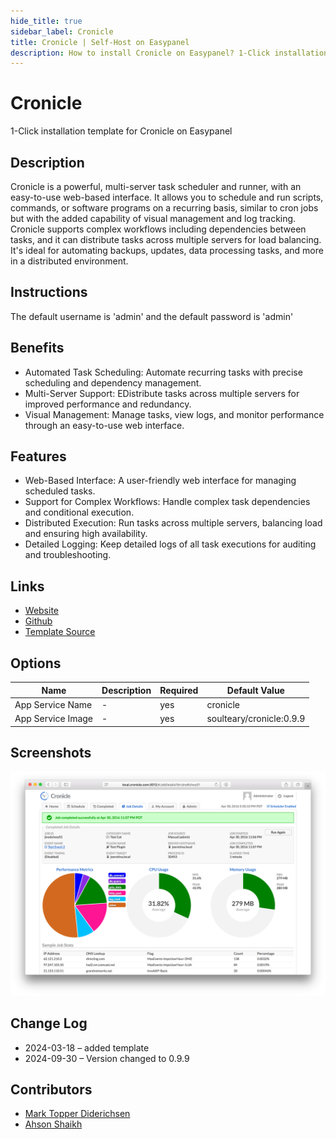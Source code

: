 ```yaml
---
hide_title: true
sidebar_label: Cronicle
title: Cronicle | Self-Host on Easypanel
description: How to install Cronicle on Easypanel? 1-Click installation template for Cronicle on Easypanel
---
```


<!-- generated -->

# Cronicle

1-Click installation template for Cronicle on Easypanel

## Description

Cronicle is a powerful, multi-server task scheduler and runner, with an easy-to-use web-based interface. It allows you to schedule and run scripts, commands, or software programs on a recurring basis, similar to cron jobs but with the added capability of visual management and log tracking. Cronicle supports complex workflows including dependencies between tasks, and it can distribute tasks across multiple servers for load balancing. It&#39;s ideal for automating backups, updates, data processing tasks, and more in a distributed environment.

## Instructions

The default username is &#39;admin&#39; and the default password is &#39;admin&#39;

## Benefits

- Automated Task Scheduling: Automate recurring tasks with precise scheduling and dependency management.
- Multi-Server Support: EDistribute tasks across multiple servers for improved performance and redundancy.
- Visual Management: Manage tasks, view logs, and monitor performance through an easy-to-use web interface.

## Features

- Web-Based Interface: A user-friendly web interface for managing scheduled tasks.
- Support for Complex Workflows: Handle complex task dependencies and conditional execution.
- Distributed Execution: Run tasks across multiple servers, balancing load and ensuring high availability.
- Detailed Logging: Keep detailed logs of all task executions for auditing and troubleshooting.

## Links

- [Website](https://cronicle.net/)
- [Github](https://github.com/jhuckaby/Cronicle)
- [Template Source](https://github.com/easypanel-io/templates/tree/main/templates/cronicle)

## Options

Name | Description | Required | Default Value
-|-|-|-
App Service Name | - | yes | cronicle
App Service Image | - | yes | soulteary/cronicle:0.9.9

## Screenshots

![Cronicle Screenshot](./assets/screenshot.png)

## Change Log

- 2024-03-18 – added template
- 2024-09-30 – Version changed to 0.9.9

## Contributors

- [Mark Topper Diderichsen](https://github.com/marktopper)
- [Ahson Shaikh](https://github.com/MuhammadAhsanDonuts)
